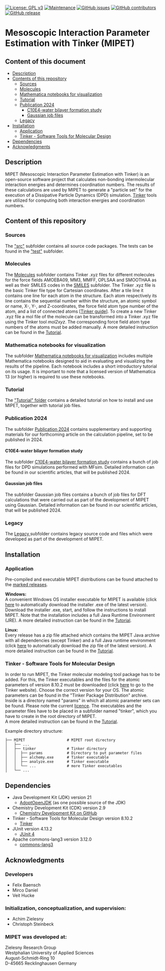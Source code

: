 [![License: GPL v3](https://img.shields.io/badge/License-GPL%20v3-blue.svg)](http://www.gnu.org/licenses/gpl-3.0)
[![Maintenance](https://img.shields.io/badge/Maintained%3F-yes-blue.svg)](https://GitHub.com/zielesny/MIPET/graphs/commit-activity)
[![GitHub issues](https://img.shields.io/github/issues/zielesny/MIPET.svg)](https://GitHub.com/zielesny/MIPET/issues/)
[![GitHub contributors](https://img.shields.io/github/contributors/zielesny/MIPET.svg)](https://github.com/zielesny/MIPET/graphs/contributors/)
[![GitHub release](https://img.shields.io/github/release/zielesny/MIPET.svg)](https://github.com/zielesny/MIPET/releases/)

# Mesoscopic Interaction Parameter Estimation with Tinker (MIPET)

## Content of this document
* [Description](#Description)
* [Contents of this repository](#Contents-of-this-repository)
  * [Sources](#Sources)
  * [Molecules](#Molecules)
  * [Mathematica notebooks for visualization](#mathematica-notebooks-for-visualization)
  * [Tutorial](#tutorial)
  * [Publication 2024](#publication-2024)
    * [C10E4-water bilayer formation study](#c10e4-water-bilayer-formation-study)
    * [Gaussian job files](#gaussian-job-files)
  * [Legacy](#legacy)
* [Installation](#Installation)
    * [Application](#application)
    * [Tinker - Software Tools for Molecular Design](#tinker---software-tools-for-molecular-design)
* [Dependencies](#dependencies)
* [Acknowledgments](#acknowledgments)

## Description
MIPET (Mesoscopic Interaction Parameter Estimation with Tinker) is an open-source software project that calculates 
non-bonding intermolecular interaction energies and determines coordination numbers. The results of these calculations 
are used by MIPET to generate a "particle set" for the execution of a Dissipative Particle Dynamics (DPD) simulation.
<a href="https://dasher.wustl.edu/tinker/">Tinker</a> tools are utilized for computing both interaction energies and 
coordination numbers.

## Content of this repository 
### Sources 
The <a href="https://github.com/zielsny/MIPET/tree/main/resources/de/whs/ibci/mipet">"src"</a> subfolder contains all
source code packages. The tests can be found in the 
<a href="https://github.com/zielsny/MIPET/tree/main/test/de/whs/ibci">"test"</a> subfolder.

### Molecules
The <a href="https://github.com/zielsny/MIPET/tree/main/Molecules"> Molecules</a> subfolder contains Tinker .xyz files 
for different molecules for the force fields AMOEBA09, MM3, MMFF, OPLSAA and SMOOTHAA as well as their SMILES codes in 
the <a href="https://github.com/zielsny/MIPET/tree/main/Molecules/SMILES">SMILES</a> subfolder. The Tinker .xyz file is 
the basic Tinker file type for Cartesian coordinates. After a tile line it contains one line for each atom in the structure. 
Each atom respectively its line contains the sequential number within the structure, an atomic symbol or 
name, X-, Y-, and Z-coordinates, the force field atom type number of the atom, and a list of connected atoms 
[<a href="https://dasher.wustl.edu/tinker/downloads/tinker-guide.pdf">Tinker guide</a>]. To create a new Tinker .xyz file 
a mol file of the molecule can be transformed into a Tinker .xyz file using the Tinker tool *mol2xyz*. The corresponding 
force field atom type numbers of the atoms must be added manually. A more detailed instruction can be found
in the <a href="https://github.com/zielesny/MIPET/tree/main/Tutorial">Tutorial</a>.

### Mathematica notebooks for visualization
The subfolder <a href="https://github.com/zielesny/MIPET/tree/main/Mathematica%20notebooks%20for%20visualization">Mathematica notebooks for visualization</a> includes
multiple Mathematica notebooks designed to aid in evaluating and visualizing the results of the pipeline. Each notebook
includes a short introductory tutorial on its usage. It is important to note that a licensed version of 
Mathematica 13 (or higher) is required to use these notebooks.

### Tutorial
The <a href="https://github.com/zielesny/MIPET/tree/main/Tutorial">"Tutorial" folder</a> contains a detailed tutorial 
on how to install and use MIPET, together with tutorial job files.

### Publication 2024
The subfolder <a href="https://github.com/zielesny/MIPET/tree/main/Publication%202024">Publication 2024<a>  contains supplementary and supporting materials for our forthcoming article on the calculation pipeline, set to be published in 2024.

#### C10E4-water bilayer formation study
The subfolder <a href="https://github.com/zielesny/MIPET/tree/main/Publication%202024/C10E4-water%20bilayer%20formation%20study">C10E4-water bilayer formation study</a>
contains a bunch of job files for DPD simulations performed with MFsim. Detailed information can be found in our 
scientific articles, that will be published 2024.

#### Gaussian job files
The subfolder <a hre="https://github.com/zielesny/MIPET/tree/main/Publication%202024/Gaussian%20job%20files"> Gaussian job files</a>
contains a bunch of job files for DFT calculations that were carried out as part of the development of MIPET using Gaussian.
Detailed information can be found in our scientific articles, that will be published 2024.

### Legacy
The <a href="https://github.com/zielesny/MIPET/tree/main/Legacy"> Legacy </a> subfolder contains legacy source code and 
files which were developed as part of the development of MIPET.

## Installation
### Application
Pre-compiled and executable MIPET distributions can be found attached to the 
<a href="https://github.com/zielesny/MIPET/releases">marked releases</a>.

**Windows:**  
A convenient Windows OS installer executable for MIPET is available 
(click <a href="https://github.com/zielesny/MIPET/releases/download/MIPET/MIPET_win_x86_64.exe">here</a> 
to automatically download the installer .exe of the latest version). Download the installer .exe, start, and follow the
instructions to install MIPET. Note that the installation includes a full Java Runtime Environment (JRE). A more 
detailed instruction can be found in the <a href="https://github.com/zielesny/MIPET/tree/main/Tutorial">Tutorial</a>.

**Linux:**  
Every release has a zip file attached which contains the MIPET Java archive with all dependencies (except Tinker) and a
full Java runtime environment 
(click <a href="https://github.com/zielesny/MIPET/releases/download/MIPET/MIPET_linux_x86_64.tar.gz">here</a> 
to automatically download the zip file of the latest version). A more detailed instruction can be found
in the <a href="https://github.com/zielesny/MIPET/tree/main/Tutorial">Tutorial</a>.

### Tinker - Software Tools for Molecular Design
In order to run MIPET, the Tinker molecular modeling tool package has to be added. For this, the Tinker executables and 
the files for the atomic parameters of version 8.10.2 must be downloaded 
(click <a href="https://dasher.wustl.edu/tinker/downloads/">here</a> to go to the Tinker website). Choose the correct version for
your OS. The atomic parameters can be found in the "Tinker Package Distribution" archive. 
Inside is a directory named "params" in which all atomic parameter sets can be found.
Please note the current <a href="https://dasher.wustl.edu/tinker/downloads/license.pdf">licence</a>. 
The executables and the parameter files have to be placed in a subfolder named "tinker", which you have to create in the
root directory of MIPET.\
A more detailed instruction can be found in the <a href="https://github.com/zielesny/MIPET/tree/main/Tutorial">Tutorial</a>.


Example directory structure:  

    ├── MIPET                   # MIPET root directory  
    │   ├── ...              
    │   ├── tinker              # Tinker directory
    │   │  ├── params           # Directory to put parameter files  
    │   │  ├── alchemy.exe      # Tinker executable  
    │   │  ├── analyze.exe      # Tinker executable  
    │   │  └── ...              # more Tinker executables  
    │   └── ...                 

## Dependencies
* Java Development Kit (JDK) version 21
    * [AdoptOpenJDK](https://adoptopenjdk.net) (as one possible source of the JDK)
* Chemistry Development Kit (CDK) version 2.9
    * [Chemistry Development Kit on GitHub](https://cdk.github.io/)
* Tinker - Software Tools for Molecular Design version 8.10.2
    * [Tinker](https://dasher.wustl.edu/tinker/)
* JUnit version 4.13.2
    * [JUnit 4](https://junit.org/junit4/)
* Apache commons-lang3 version 3.12.0
    * [commons-lang3](https://commons.apache.org/proper/commons-lang/)

## Acknowledgments 
### Developers
* Felix Baensch
* Mirco Daniel
* Veit Hucke

### Initialization, conceptualization, and supervision:
* Achim Zielesny
* Christoph Steinbeck

### MIPET was developed at:
Zielesny Research Group  
Westphalian University of Applied Sciences  
August-Schmidt-Ring 10  
D-45665 Recklinghausen Germany
